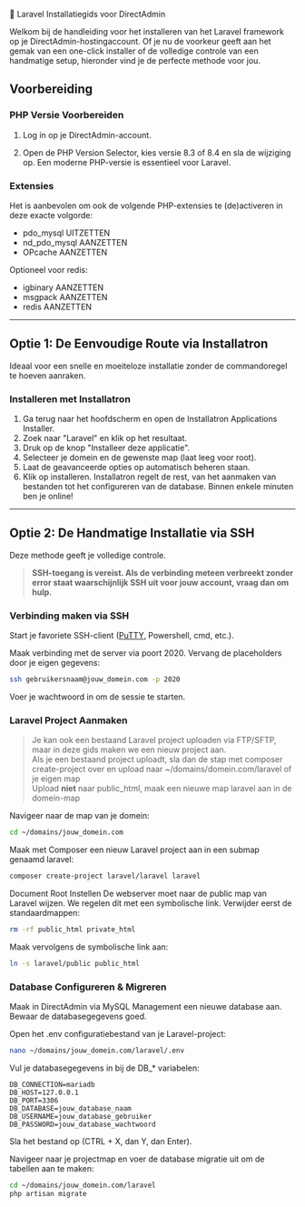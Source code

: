 🚀 Laravel Installatiegids voor DirectAdmin

Welkom bij de handleiding voor het installeren van het Laravel framework op je DirectAdmin-hostingaccount. Of je nu de voorkeur geeft aan het gemak van een one-click installer of de volledige controle van een handmatige setup, hieronder vind je de perfecte methode voor jou.

## Voorbereiding

### PHP Versie Voorbereiden

1. Log in op je DirectAdmin-account.

2. Open de PHP Version Selector, kies versie 8.3 of 8.4 en sla de wijziging op. Een moderne PHP-versie is essentieel voor Laravel.

### Extensies

Het is aanbevolen om ook de volgende PHP-extensies te (de)activeren in deze exacte volgorde:
   - pdo_mysql UITZETTEN
   - nd_pdo_mysql AANZETTEN
   - OPcache AANZETTEN

   Optioneel voor redis:
   - igbinary AANZETTEN
   - msgpack AANZETTEN
   - redis AANZETTEN

---

## Optie 1: De Eenvoudige Route via Installatron

Ideaal voor een snelle en moeiteloze installatie zonder de commandoregel te hoeven aanraken.


### Installeren met Installatron

1. Ga terug naar het hoofdscherm en open de Installatron Applications Installer.
2. Zoek naar "Laravel" en klik op het resultaat.
3. Druk op de knop "Installeer deze applicatie".
4. Selecteer je domein en de gewenste map (laat leeg voor root).
5. Laat de geavanceerde opties op automatisch beheren staan.
6. Klik op installeren. Installatron regelt de rest, van het aanmaken van bestanden tot het configureren van de database. Binnen enkele minuten ben je online!

---

## Optie 2: De Handmatige Installatie via SSH

Deze methode geeft je volledige controle.  

> **SSH-toegang is vereist. Als de verbinding meteen verbreekt zonder error staat waarschijnlijk SSH uit voor jouw account, vraag dan om hulp.**

### Verbinding maken via SSH

Start je favoriete SSH-client ([PuTTY](https://apps.microsoft.com/detail/xpfnzksklbp7rj), Powershell, cmd, etc.).

Maak verbinding met de server via poort 2020. Vervang de placeholders door je eigen gegevens:
```bash
ssh gebruikersnaam@jouw_domein.com -p 2020
```

Voer je wachtwoord in om de sessie te starten.

### Laravel Project Aanmaken

> Je kan ook een bestaand Laravel project uploaden via FTP/SFTP, maar in deze gids maken we een nieuw project aan.  
> Als je een bestaand project uploadt, sla dan de stap met composer create-project over en upload naar ~/domains/domein.com/laravel of je eigen map  
> Upload **niet** naar public_html, maak een nieuwe map laravel aan in de domein-map

Navigeer naar de map van je domein:
```bash
cd ~/domains/jouw_domein.com
```

Maak met Composer een nieuw Laravel project aan in een submap genaamd laravel:
```bash
composer create-project laravel/laravel laravel
```

Document Root Instellen
De webserver moet naar de public map van Laravel wijzen. We regelen dit met een symbolische link. Verwijder eerst de standaardmappen:
```bash
rm -rf public_html private_html
```
Maak vervolgens de symbolische link aan:

```bash
ln -s laravel/public public_html
```
    

### Database Configureren & Migreren

Maak in DirectAdmin via MySQL Management een nieuwe database aan. Bewaar de databasegegevens goed.

Open het .env configuratiebestand van je Laravel-project:

```bash
nano ~/domains/jouw_domein.com/laravel/.env
```

Vul je databasegegevens in bij de DB_* variabelen:
```dotenv
DB_CONNECTION=mariadb
DB_HOST=127.0.0.1
DB_PORT=3306
DB_DATABASE=jouw_database_naam
DB_USERNAME=jouw_database_gebruiker
DB_PASSWORD=jouw_database_wachtwoord
```

Sla het bestand op (CTRL + X, dan Y, dan Enter).

Navigeer naar je projectmap en voer de database migratie uit om de tabellen aan te maken:
```bash
cd ~/domains/jouw_domein.com/laravel
php artisan migrate
```
